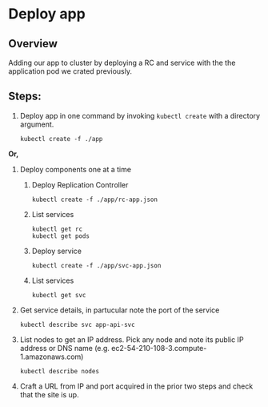 # Deploy app

Overview
----

Adding our app to cluster by deploying a RC and service with the the application pod we crated previously. 


Steps:
----

1. Deploy app in one command by invoking ``kubectl create`` with a directory argument.

    ```
    kubectl create -f ./app
    ```
   
**Or,**    
    
1. Deploy components one at a time
    1. Deploy Replication Controller
        ```
        kubectl create -f ./app/rc-app.json
        ```
     
    1. List services
        ```
        kubectl get rc
        kubectl get pods
        ```
        
    1. Deploy service
        ```
        kubectl create -f ./app/svc-app.json
        ```
        
    1. List services
        ```
        kubectl get svc
        ```

1. Get service details, in partucular note the port of the service
    ```
    kubectl describe svc app-api-svc
    ```
    
1. List nodes to get an IP address.  Pick any node and note its public IP address or DNS name (e.g. ec2-54-210-108-3.compute-1.amazonaws.com)
    ```
    kubectl describe nodes
    ```
1. Craft a URL from IP and port acquired in the prior two steps and check that the site is up.

